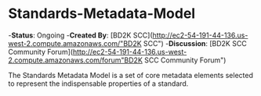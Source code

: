 # Standards-Metadata-Model

-**Status**: Ongoing
-**Created By**: [BD2K SCC](http://ec2-54-191-44-136.us-west-2.compute.amazonaws.com/"BD2K SCC")
-**Discussion**: [BD2K SCC Community Forum](http://ec2-54-191-44-136.us-west-2.compute.amazonaws.com/forum"BD2K SCC Community Forum")

The Standards Metadata Model is a set of core metadata elements selected to represent the indispensable properties of a standard. 
